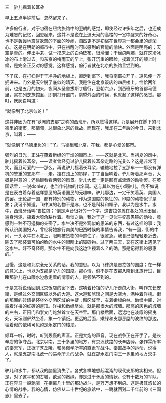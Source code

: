 三　驴儿摇着长耳朵

  

早上五点半钟前后，忽然醒来了。

许多旅行者，对于初宿在纽约旅馆中的翌朝的感觉，即使经过许多年之后，也还成为难忘的记忆，回想起来。这并不是说在上迫天河的高楼的一室中醒来的好奇心，也不是轰轰地震耳欲聋的下面的吵闹，自然更不是初宿在世界第一都会里的虚荣心。这是在明朗的都市中，只在初醒时可以感到的官能的愉快。外面是明亮的；天空是青的。伸出手来，试一摸床上的白色垫布，很滑溜；干燥的两腕，就在这冷冰冰的布上滑过去。和东京的梅雨天的早上，张开沉重的眼睑，摸着流汗的额上时候，是完全正反对的感觉。这样感觉，旅行者就在北京的旅馆里尝到的。

下了床，在打扫得干干净净的地板上，直走到窗下，我将南窗拉开了。凉风便一齐拥进来。门外是天空脱了底似的晴天。我是住在北京饭店的四层楼上。恰恰两年前，也是五月的初头，夜间从圣舍拔斯丁启行，翌朝六点，到西班牙的首都马德里，寓在列芝旅馆里，即刻打开窗门，眺望外面的时候，也就起了这样的感觉。那时，我犹自叫道：——

“就像到了北京似的！”

这并非因为在有“欧洲的支那”之称的西班牙，所以觉得这样。乃是展开在脚下的马德里的街市，那情调，总很象北京的缘故。而现在，我却在二年后的今日，来到北京，叫着：——

“就像到了马德里似的！”了。马德里和北京，在我，都是心爱的都市。

强烈的日光，正注在覆着新绿的干燥的街市上。——这就是北京。当初夏的风中，驴儿摇着长耳朵，——读者曾经见过驴儿摇着长耳朵走路的光景么？这是非常可笑，而且可爱的——那么，再说驴儿摇着长耳朵，辘辘地拉了支那车——那没有弹机的笨重的支那车——走。挂在颈上的铃铎，丁丁当当响着。驴儿听着那声音，大概是得意的；还偷眼看看两旁的风景。驴儿大概一定是颇有点潇洒的动物罢。在英国话里，一说donkey，也当作钝物的代名词。这与其以为在小觑驴儿，倒不如说是在表白着存着这样意见的英语国民的无趣味。驴儿那边，一定干笑着英、美国人的罢。无论那一国，都有特别的动物，作为这国度的象征的。印度的动物似乎是象；我可不知道。飞律滨的名物不是麻，也不是科科和椰子，我以为是水牛。水牛，西班牙话叫“吉拉包；”倒是声音很好的一个字。这吉拉包就在各处的水田里，遍身污泥，摇着大犄角耕作着。看惯之后，我对于这一见似乎狞恶愚钝的动物，竟感到一种不可遏抑的亲密了。水牛决不是外观似的愚笨的东西，有过这样的事：我所认识美国妇人，曾经将她旅行南美的巴西时候的事情告诉我，“有一回，街的中间，一头水牛在木桩上，眼睛被货物的草遮住了，很窘急。我自己便轻轻走近去，除去了那装着可怕的脸的水牛的眼睛上的障碍物。过了两三天，又在这街上遇见了这水牛。好不奇怪呵，那水牛不是向我这边注视着么？的确，那是记得我的恩惠的。”

且慢，这是和北京毫无关系的话。我的意思。以为飞律滨是吉拉包的国度；在一样的意义上，也以为支那是驴儿的国度。那心情，倘不是在支那从南到北旅行过，目睹那驴儿在山隈水边急走着的情景的人，是领略不到的。

于是又将说话回到北京饭店的窗下去。这响着铃铛的驴儿所走的大街，叫作东长安街，是经过外交团区域以外的大道。这大道和旅馆之间是大空地，满种着洋槐。街的那面的砖墙是环绕外交团区域的护壁；那区域里，有着嫩绿的林。嫩绿中间，时露着洋楼的红砖的屋顶。洋楼和嫩绿尽处，就是那很大的城墙。那高的灰色的城墙的左右，正阳门和崇文门屹然耸立在天空里。那门楼后面，远远地在淡霞的摇曳处，天坛则俨然坐着，象一个镇纸。更远的后面，嫩绿和支那房屋的波纹的那边，埋着似的依稀可见的是永定门的楼顶。

倾耳一听，时时，听到轰轰的声音。正是大炮的声音。现在战争正在开手了。是长辛店的争夺战。北京以南，三十多里的地方，有京汉铁路的长辛店驿。张作霖所率的奉天军，正据了这丘陵，和吴佩孚所率的直隶军战斗。奉直战争的运命，说得大，就是支那南北统一的运命所关的战争，就在那永定门南三十多里的地方交手了。

驴儿和水牛，都从我的脑里消失了。各式各样地想起混沌的现代支那的实相来。但是，对了这平和的古城，欲滴的嫩绿，却是过于矛盾的情状。说有十数万的军队，正在奔马一般驰驱，在相离几十里的那边战斗，是万万想不到的。这是极其悠长的心情的战争。我的心情，仿佛从二十世纪的旅馆中，一跳就回到二千年前的《三国志》里去了。